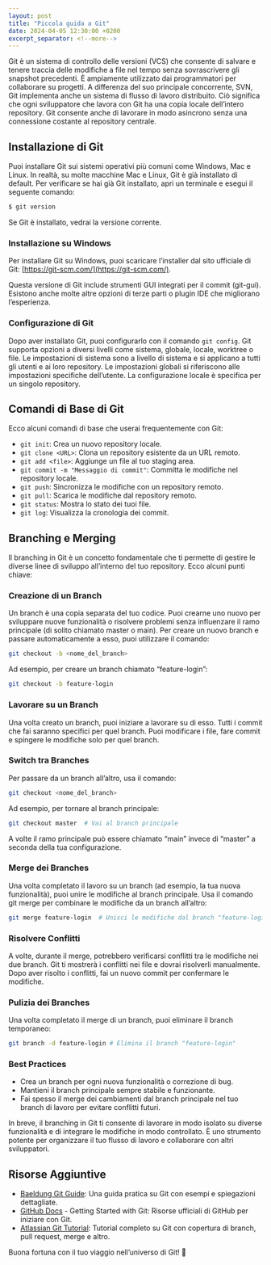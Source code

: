 ```yaml
---
layout: post
title: "Piccola guida a Git"
date: 2024-04-05 12:30:00 +0200
excerpt_separator: <!--more-->
---
```

Git è un sistema di controllo delle versioni (VCS) che consente di salvare e tenere traccia delle modifiche a file nel
tempo senza sovrascrivere gli snapshot precedenti. È ampiamente utilizzato dai programmatori per collaborare su
progetti. A differenza del suo principale concorrente, SVN, Git implementa anche un sistema di flusso di lavoro
distribuito. Ciò significa che ogni sviluppatore che lavora con Git ha una copia locale dell’intero repository. Git
consente anche di lavorare in modo asincrono senza una connessione costante al repository centrale.

<!--more-->


## Installazione di Git

Puoi installare Git sui sistemi operativi più comuni come Windows, Mac e Linux. In realtà, su molte macchine Mac e
Linux, Git è già installato di default. Per verificare se hai già Git installato, apri un terminale e esegui il seguente
comando:

```bash
$ git version
```

Se Git è installato, vedrai la versione corrente.

### Installazione su Windows

Per installare Git su Windows, puoi scaricare l’installer dal sito ufficiale di
Git: [https://git-scm.com/](https://git-scm.com/).

Questa versione di Git include strumenti GUI integrati per il commit (git-gui). Esistono anche
molte altre opzioni di terze parti o plugin IDE che migliorano l’esperienza.

### Configurazione di Git

Dopo aver installato Git, puoi configurarlo con il comando ```git config```. Git supporta opzioni a diversi livelli come
sistema, globale, locale, worktree o file. Le impostazioni di sistema sono a livello di sistema e si applicano a
tutti gli utenti e ai loro repository. Le impostazioni globali si riferiscono alle impostazioni specifiche
dell’utente. La configurazione locale è specifica per un singolo repository.

## Comandi di Base di Git

Ecco alcuni comandi di base che userai frequentemente con Git:

- ```git init```: Crea un nuovo repository locale.
- ```git clone <URL>```: Clona un repository esistente da un URL remoto.
- ```git add <file>```: Aggiunge un file al tuo staging area.
- ```git commit -m "Messaggio di commit"```: Committa le modifiche nel repository locale.
- ```git push```: Sincronizza le modifiche con un repository remoto.
- ```git pull```: Scarica le modifiche dal repository remoto.
- ```git status```: Mostra lo stato dei tuoi file.
- ```git log```: Visualizza la cronologia dei commit.

## Branching e Merging

Il branching in Git è un concetto fondamentale che ti permette di gestire le diverse linee di sviluppo all’interno del
tuo repository. Ecco alcuni punti chiave:

### Creazione di un Branch

Un branch è una copia separata del tuo codice. Puoi crearne uno nuovo per sviluppare nuove funzionalità o risolvere
problemi senza influenzare il ramo principale (di solito chiamato master o main).
Per creare un nuovo branch e passare automaticamente a esso, puoi utilizzare il comando:

``` bash
git checkout -b <nome_del_branch>
```

Ad esempio, per creare un branch chiamato “feature-login”:

```bash
git checkout -b feature-login
```

### Lavorare su un Branch

Una volta creato un branch, puoi iniziare a lavorare su di esso. Tutti i commit che fai saranno specifici per quel
branch. Puoi modificare i file, fare commit e spingere le modifiche solo per quel branch.

### Switch tra Branches

Per passare da un branch all’altro, usa il comando:

```bash
git checkout <nome_del_branch>
```

Ad esempio, per tornare al branch principale:

```bash 
git checkout master  # Vai al branch principale
```

A volte il ramo principale può essere chiamato “main” invece di “master” a seconda della tua configurazione.

### Merge dei Branches

Una volta completato il lavoro su un branch (ad esempio, la tua nuova funzionalità), puoi unire le modifiche al branch
principale.
Usa il comando git merge per combinare le modifiche da un branch all’altro:

``` bash
git merge feature-login  # Unisci le modifiche dal branch "feature-login"
```

### Risolvere Conflitti
A volte, durante il merge, potrebbero verificarsi conflitti tra le modifiche nei due branch.
Git ti mostrerà i conflitti nei file e dovrai risolverli manualmente.
Dopo aver risolto i conflitti, fai un nuovo commit per confermare le modifiche.

### Pulizia dei Branches
Una volta completato il merge di un branch, puoi eliminare il branch temporaneo:
```bash 
git branch -d feature-login # Elimina il branch "feature-login"
```

### Best Practices
- Crea un branch per ogni nuova funzionalità o correzione di bug. 
- Mantieni il branch principale sempre stabile e funzionante.
- Fai spesso il merge dei cambiamenti dal branch principale nel tuo branch di lavoro per evitare conflitti futuri.

In breve, il branching in Git ti consente di lavorare in modo isolato su diverse funzionalità e di integrare le
modifiche in modo controllato. È uno strumento potente per organizzare il tuo flusso di lavoro e collaborare con altri
sviluppatori.

## Risorse Aggiuntive

- [Baeldung Git Guide](https://www.baeldung.com/ops/git-guide): Una guida pratica su Git con esempi e spiegazioni
  dettagliate.
- [GitHub Docs](https://docs.github.com/en/get-started/getting-started-with-git) - Getting Started with Git: Risorse
  ufficiali di GitHub per iniziare con Git.
- [Atlassian Git Tutorial](https://www.atlassian.com/git/tutorials): Tutorial completo su Git con copertura di branch,
  pull request, merge e altro.

Buona fortuna con il tuo viaggio nell’universo di Git! 🚀
